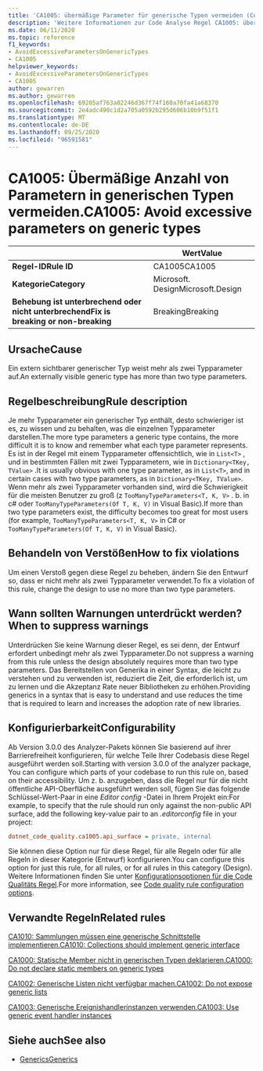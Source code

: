 ```yaml
---
title: 'CA1005: übermäßige Parameter für generische Typen vermeiden (Code Analyse)'
description: 'Weitere Informationen zur Code Analyse Regel CA1005: übermäßige Parameter für generische Typen vermeiden'
ms.date: 06/11/2020
ms.topic: reference
f1_keywords:
- AvoidExcessiveParametersOnGenericTypes
- CA1005
helpviewer_keywords:
- AvoidExcessiveParametersOnGenericTypes
- CA1005
author: gewarren
ms.author: gewarren
ms.openlocfilehash: 69285af763a02246d367f74f160a70fa41a68370
ms.sourcegitcommit: 2e4adc490c1d2a705a0592b295d606b10b9f51f1
ms.translationtype: MT
ms.contentlocale: de-DE
ms.lasthandoff: 09/25/2020
ms.locfileid: "96591581"
---
```

# <a name="ca1005-avoid-excessive-parameters-on-generic-types"></a><span data-ttu-id="b7db7-103">CA1005: Übermäßige Anzahl von Parametern in generischen Typen vermeiden.</span><span class="sxs-lookup"><span data-stu-id="b7db7-103">CA1005: Avoid excessive parameters on generic types</span></span>

| | <span data-ttu-id="b7db7-104">Wert</span><span class="sxs-lookup"><span data-stu-id="b7db7-104">Value</span></span> |
|-|-|
| <span data-ttu-id="b7db7-105">**Regel-ID**</span><span class="sxs-lookup"><span data-stu-id="b7db7-105">**Rule ID**</span></span> |<span data-ttu-id="b7db7-106">CA1005</span><span class="sxs-lookup"><span data-stu-id="b7db7-106">CA1005</span></span>|
| <span data-ttu-id="b7db7-107">**Kategorie**</span><span class="sxs-lookup"><span data-stu-id="b7db7-107">**Category**</span></span> |<span data-ttu-id="b7db7-108">Microsoft. Design</span><span class="sxs-lookup"><span data-stu-id="b7db7-108">Microsoft.Design</span></span>|
| <span data-ttu-id="b7db7-109">**Behebung ist unterbrechend oder nicht unterbrechend**</span><span class="sxs-lookup"><span data-stu-id="b7db7-109">**Fix is breaking or non-breaking**</span></span> |<span data-ttu-id="b7db7-110">Breaking</span><span class="sxs-lookup"><span data-stu-id="b7db7-110">Breaking</span></span>|

## <a name="cause"></a><span data-ttu-id="b7db7-111">Ursache</span><span class="sxs-lookup"><span data-stu-id="b7db7-111">Cause</span></span>

<span data-ttu-id="b7db7-112">Ein extern sichtbarer generischer Typ weist mehr als zwei Typparameter auf.</span><span class="sxs-lookup"><span data-stu-id="b7db7-112">An externally visible generic type has more than two type parameters.</span></span>

## <a name="rule-description"></a><span data-ttu-id="b7db7-113">Regelbeschreibung</span><span class="sxs-lookup"><span data-stu-id="b7db7-113">Rule description</span></span>

<span data-ttu-id="b7db7-114">Je mehr Typparameter ein generischer Typ enthält, desto schwieriger ist es, zu wissen und zu behalten, was die einzelnen Typparameter darstellen.</span><span class="sxs-lookup"><span data-stu-id="b7db7-114">The more type parameters a generic type contains, the more difficult it is to know and remember what each type parameter represents.</span></span> <span data-ttu-id="b7db7-115">Es ist in der Regel mit einem Typparameter offensichtlich, wie in `List<T>` , und in bestimmten Fällen mit zwei Typparametern, wie in `Dictionary<TKey, TValue>` .</span><span class="sxs-lookup"><span data-stu-id="b7db7-115">It is usually obvious with one type parameter, as in `List<T>`, and in certain cases with two type parameters, as in `Dictionary<TKey, TValue>`.</span></span> <span data-ttu-id="b7db7-116">Wenn mehr als zwei Typparameter vorhanden sind, wird die Schwierigkeit für die meisten Benutzer zu groß (z `TooManyTypeParameters<T, K, V>` . b. in c# oder `TooManyTypeParameters(Of T, K, V)` in Visual Basic).</span><span class="sxs-lookup"><span data-stu-id="b7db7-116">If more than two type parameters exist, the difficulty becomes too great for most users (for example, `TooManyTypeParameters<T, K, V>` in C# or `TooManyTypeParameters(Of T, K, V)` in Visual Basic).</span></span>

## <a name="how-to-fix-violations"></a><span data-ttu-id="b7db7-117">Behandeln von Verstößen</span><span class="sxs-lookup"><span data-stu-id="b7db7-117">How to fix violations</span></span>

<span data-ttu-id="b7db7-118">Um einen Verstoß gegen diese Regel zu beheben, ändern Sie den Entwurf so, dass er nicht mehr als zwei Typparameter verwendet.</span><span class="sxs-lookup"><span data-stu-id="b7db7-118">To fix a violation of this rule, change the design to use no more than two type parameters.</span></span>

## <a name="when-to-suppress-warnings"></a><span data-ttu-id="b7db7-119">Wann sollten Warnungen unterdrückt werden?</span><span class="sxs-lookup"><span data-stu-id="b7db7-119">When to suppress warnings</span></span>

<span data-ttu-id="b7db7-120">Unterdrücken Sie keine Warnung dieser Regel, es sei denn, der Entwurf erfordert unbedingt mehr als zwei Typparameter.</span><span class="sxs-lookup"><span data-stu-id="b7db7-120">Do not suppress a warning from this rule unless the design absolutely requires more than two type parameters.</span></span> <span data-ttu-id="b7db7-121">Das Bereitstellen von Generika in einer Syntax, die leicht zu verstehen und zu verwenden ist, reduziert die Zeit, die erforderlich ist, um zu lernen und die Akzeptanz Rate neuer Bibliotheken zu erhöhen.</span><span class="sxs-lookup"><span data-stu-id="b7db7-121">Providing generics in a syntax that is easy to understand and use reduces the time that is required to learn and increases the adoption rate of new libraries.</span></span>

## <a name="configurability"></a><span data-ttu-id="b7db7-122">Konfigurierbarkeit</span><span class="sxs-lookup"><span data-stu-id="b7db7-122">Configurability</span></span>

<span data-ttu-id="b7db7-123">Ab Version 3.0.0 des Analyzer-Pakets können Sie basierend auf ihrer Barrierefreiheit konfigurieren, für welche Teile Ihrer Codebasis diese Regel ausgeführt werden soll.</span><span class="sxs-lookup"><span data-stu-id="b7db7-123">Starting with version 3.0.0 of the analyzer package, You can configure which parts of your codebase to run this rule on, based on their accessibility.</span></span> <span data-ttu-id="b7db7-124">Um z. b. anzugeben, dass die Regel nur für die nicht öffentliche API-Oberfläche ausgeführt werden soll, fügen Sie das folgende Schlüssel-Wert-Paar in eine *Editor config* -Datei in Ihrem Projekt ein:</span><span class="sxs-lookup"><span data-stu-id="b7db7-124">For example, to specify that the rule should run only against the non-public API surface, add the following key-value pair to an *.editorconfig* file in your project:</span></span>

```ini
dotnet_code_quality.ca1005.api_surface = private, internal
```

<span data-ttu-id="b7db7-125">Sie können diese Option nur für diese Regel, für alle Regeln oder für alle Regeln in dieser Kategorie (Entwurf) konfigurieren.</span><span class="sxs-lookup"><span data-stu-id="b7db7-125">You can configure this option for just this rule, for all rules, or for all rules in this category (Design).</span></span> <span data-ttu-id="b7db7-126">Weitere Informationen finden Sie unter [Konfigurationsoptionen für die Code Qualitäts Regel](../code-quality-rule-options.md).</span><span class="sxs-lookup"><span data-stu-id="b7db7-126">For more information, see [Code quality rule configuration options](../code-quality-rule-options.md).</span></span>

## <a name="related-rules"></a><span data-ttu-id="b7db7-127">Verwandte Regeln</span><span class="sxs-lookup"><span data-stu-id="b7db7-127">Related rules</span></span>

[<span data-ttu-id="b7db7-128">CA1010: Sammlungen müssen eine generische Schnittstelle implementieren.</span><span class="sxs-lookup"><span data-stu-id="b7db7-128">CA1010: Collections should implement generic interface</span></span>](ca1010.md)

[<span data-ttu-id="b7db7-129">CA1000: Statische Member nicht in generischen Typen deklarieren.</span><span class="sxs-lookup"><span data-stu-id="b7db7-129">CA1000: Do not declare static members on generic types</span></span>](ca1000.md)

[<span data-ttu-id="b7db7-130">CA1002: Generische Listen nicht verfügbar machen.</span><span class="sxs-lookup"><span data-stu-id="b7db7-130">CA1002: Do not expose generic lists</span></span>](ca1002.md)

[<span data-ttu-id="b7db7-131">CA1003: Generische Ereignishandlerinstanzen verwenden.</span><span class="sxs-lookup"><span data-stu-id="b7db7-131">CA1003: Use generic event handler instances</span></span>](ca1003.md)

## <a name="see-also"></a><span data-ttu-id="b7db7-132">Siehe auch</span><span class="sxs-lookup"><span data-stu-id="b7db7-132">See also</span></span>

- [<span data-ttu-id="b7db7-133">Generics</span><span class="sxs-lookup"><span data-stu-id="b7db7-133">Generics</span></span>](../../../csharp/programming-guide/generics/index.md)
